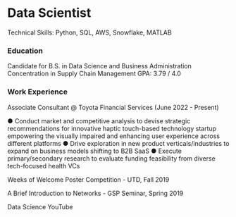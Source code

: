 # Data Scientist
Technical Skills: Python, SQL, AWS, Snowflake, MATLAB
### Education
Candidate for B.S. in Data Science and Business Administration
Concentration in Supply Chain Management
GPA: 3.79 / 4.0

### Work Experience
Associate Consultant @ Toyota Financial Services (June 2022 - Present)

●	Conduct market and competitive analysis to devise strategic recommendations for innovative haptic touch-based technology startup empowering the visually impaired and enhancing user experience across different platforms
●	Drive exploration in new product verticals/industries to expand on business models shifting to B2B SaaS
●	Execute primary/secondary research to evaluate funding feasibility from diverse tech-focused health VCs



Weeks of Welcome Poster Competition - UTD, Fall 2019

A Brief Introduction to Networks - GSP Seminar, Spring 2019

Data Science YouTube

